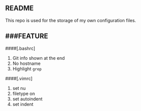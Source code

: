 ## README

This repo is used for the storage of my own configuration files.

###FEATURE
--------------------------
####[.bashrc]
1. Git info shown at the end
2. No hostname
3. Highlight `grep`

####[.vimrc]
1. set nu
2. filetype on
3. set autoindent
4. set indent
